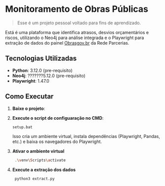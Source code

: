 # Monitoramento de Obras Públicas

> Esse é um projeto pessoal voltado para fins de aprendizado.

Está é uma plataforma que identifica atrasos, desvios orçamentários e riscos, utilizando o Neo4j para análise integrada e o Playwright para extração de dados do painel [Obrasgov.br](https://dd-publico.serpro.gov.br/extensions/cipi/cipi.html) da Rede Parcerias.

## Tecnologias Utilizadas

- **Python**: 3.12.0 (pre-requisito)
- **Neo4j**: ???????5.12.0 (pre-requisito)
- **Playwright**: 1.47.0


## Como Executar

1. **Baixe o projeto**:
2. **Execute o script de configuaração no CMD**:
     ```bash
     setup.bat
    ```
    Isso cria um ambiente virtual, instala dependências (Playwright, Pandas, etc.) e baixa os navegadores do Playwright.

3. **Ativar o ambiente virtual**
    ```bash
     .\venv\Scripts\activate
    ```

4. **Execute a extração dos dados**
    ```bash
     python3 extract.py
    ```